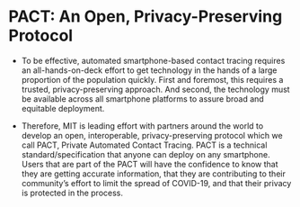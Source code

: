 PACT: An Open, Privacy-Preserving Protocol
================================
* To be effective, automated smartphone-based contact tracing requires an all-hands-on-deck effort to get technology in the hands of a large proportion of the population quickly. First and foremost, this requires a trusted, privacy-preserving approach. And second, the technology must be available across all smartphone platforms to assure broad and equitable deployment.

* Therefore, MIT is leading effort with partners around the world to develop an open, interoperable, privacy-preserving protocol which we call PACT, Private Automated Contact Tracing. PACT is a technical standard/specification that anyone can deploy on any smartphone. Users that are part of the PACT will have the confidence to know that they are getting accurate information, that they are contributing to their community’s effort to limit the spread of COVID-19, and that their privacy is protected in the process.